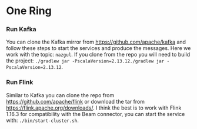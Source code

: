 # One Ring

### Run Kafka

You can clone the Kafka mirror from https://github.com/apache/kafka and follow these steps to start the services and produce the messages. Here we work
with the topic: `nazgul`. If you clone from the repo you will need to build the project: `./gradlew jar -PscalaVersion=2.13.12./gradlew jar -PscalaVersion=2.13.12`.

### Run Flink

Similar to Kafka you can clone the repo from https://github.com/apache/flink or download the tar from https://flink.apache.org/downloads/. I think the best is to work with
Flink 1.16.3 for compatibility with the Beam connector, you can start the service with: `./bin/start-cluster.sh`.
